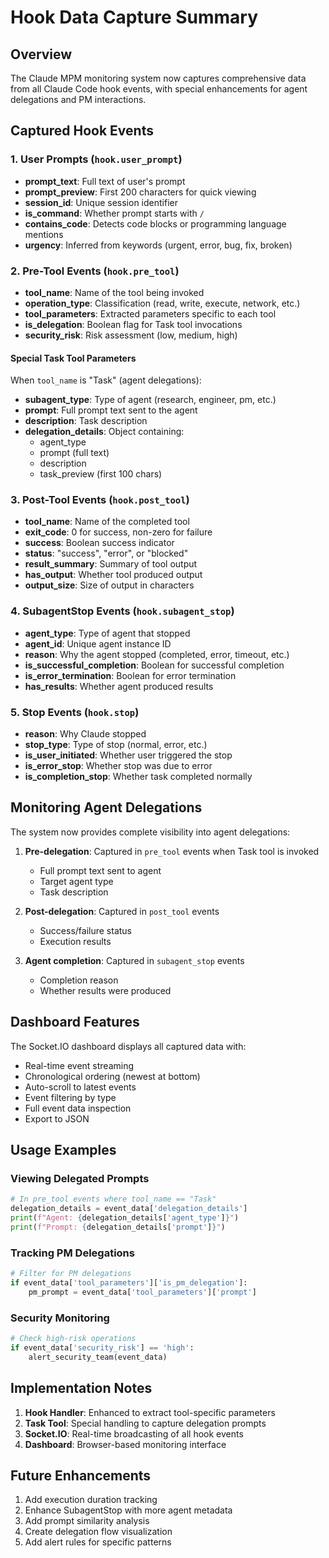 # Hook Data Capture Summary

## Overview

The Claude MPM monitoring system now captures comprehensive data from all Claude Code hook events, with special enhancements for agent delegations and PM interactions.

## Captured Hook Events

### 1. User Prompts (`hook.user_prompt`)
- **prompt_text**: Full text of user's prompt
- **prompt_preview**: First 200 characters for quick viewing
- **session_id**: Unique session identifier
- **is_command**: Whether prompt starts with `/`
- **contains_code**: Detects code blocks or programming language mentions
- **urgency**: Inferred from keywords (urgent, error, bug, fix, broken)

### 2. Pre-Tool Events (`hook.pre_tool`)
- **tool_name**: Name of the tool being invoked
- **operation_type**: Classification (read, write, execute, network, etc.)
- **tool_parameters**: Extracted parameters specific to each tool
- **is_delegation**: Boolean flag for Task tool invocations
- **security_risk**: Risk assessment (low, medium, high)

#### Special Task Tool Parameters
When `tool_name` is "Task" (agent delegations):
- **subagent_type**: Type of agent (research, engineer, pm, etc.)
- **prompt**: Full prompt text sent to the agent
- **description**: Task description
- **delegation_details**: Object containing:
  - agent_type
  - prompt (full text)
  - description
  - task_preview (first 100 chars)

### 3. Post-Tool Events (`hook.post_tool`)
- **tool_name**: Name of the completed tool
- **exit_code**: 0 for success, non-zero for failure
- **success**: Boolean success indicator
- **status**: "success", "error", or "blocked"
- **result_summary**: Summary of tool output
- **has_output**: Whether tool produced output
- **output_size**: Size of output in characters

### 4. SubagentStop Events (`hook.subagent_stop`)
- **agent_type**: Type of agent that stopped
- **agent_id**: Unique agent instance ID
- **reason**: Why the agent stopped (completed, error, timeout, etc.)
- **is_successful_completion**: Boolean for successful completion
- **is_error_termination**: Boolean for error termination
- **has_results**: Whether agent produced results

### 5. Stop Events (`hook.stop`)
- **reason**: Why Claude stopped
- **stop_type**: Type of stop (normal, error, etc.)
- **is_user_initiated**: Whether user triggered the stop
- **is_error_stop**: Whether stop was due to error
- **is_completion_stop**: Whether task completed normally

## Monitoring Agent Delegations

The system now provides complete visibility into agent delegations:

1. **Pre-delegation**: Captured in `pre_tool` events when Task tool is invoked
   - Full prompt text sent to agent
   - Target agent type
   - Task description

2. **Post-delegation**: Captured in `post_tool` events
   - Success/failure status
   - Execution results

3. **Agent completion**: Captured in `subagent_stop` events
   - Completion reason
   - Whether results were produced

## Dashboard Features

The Socket.IO dashboard displays all captured data with:
- Real-time event streaming
- Chronological ordering (newest at bottom)
- Auto-scroll to latest events
- Event filtering by type
- Full event data inspection
- Export to JSON

## Usage Examples

### Viewing Delegated Prompts
```python
# In pre_tool events where tool_name == "Task"
delegation_details = event_data['delegation_details']
print(f"Agent: {delegation_details['agent_type']}")
print(f"Prompt: {delegation_details['prompt']}")
```

### Tracking PM Delegations
```python
# Filter for PM delegations
if event_data['tool_parameters']['is_pm_delegation']:
    pm_prompt = event_data['tool_parameters']['prompt']
```

### Security Monitoring
```python
# Check high-risk operations
if event_data['security_risk'] == 'high':
    alert_security_team(event_data)
```

## Implementation Notes

1. **Hook Handler**: Enhanced to extract tool-specific parameters
2. **Task Tool**: Special handling to capture delegation prompts
3. **Socket.IO**: Real-time broadcasting of all hook events
4. **Dashboard**: Browser-based monitoring interface

## Future Enhancements

1. Add execution duration tracking
2. Enhance SubagentStop with more agent metadata
3. Add prompt similarity analysis
4. Create delegation flow visualization
5. Add alert rules for specific patterns